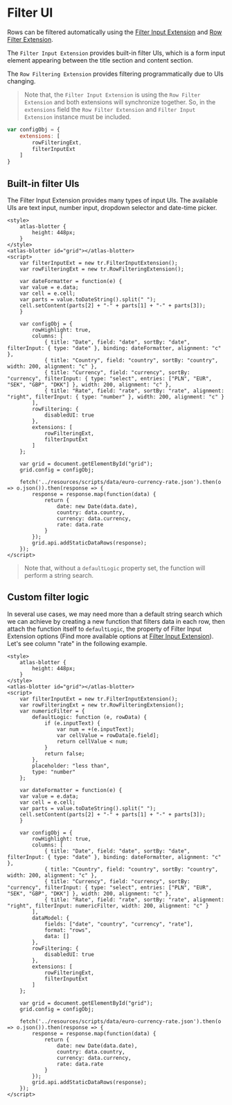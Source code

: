 # Filter UI

Rows can be filtered automatically using the [Filter Input Extension](../extensions/tr-grid-filter-input.md) and [Row Filter Extension](../extensions/tr-grid-row-filtering.md).

The `Filter Input Extension` provides built-in filter UIs, which is a form input element appearing between the title section and content section.

The `Row Filtering Extension` provides filtering programmatically due to UIs changing.

> Note that, the `Filter Input Extension` is using the `Row Filter Extension` and both extensions will synchronize together. So, in the `extensions` field the `Row Filter Extension` and `Filter Input Extension` instance must be included.

```js
var configObj = {
	extensions: [
		rowFilteringExt,
		filterInputExt
	]
}
```

## Built-in filter UIs

The Filter Input Extension provides many types of input UIs. The available UIs are text input, number input, dropdown selector and date-time picker.

```live
<style>
	atlas-blotter {
		height: 448px;
	}
</style>
<atlas-blotter id="grid"></atlas-blotter>
<script>
	var filterInputExt = new tr.FilterInputExtension();
	var rowFilteringExt = new tr.RowFilteringExtension();

	var dateFormatter = function(e) {
  	var value = e.data;
  	var cell = e.cell;
  	var parts = value.toDateString().split(" ");
  	cell.setContent(parts[2] + "-" + parts[1] + "-" + parts[3]);
	}

	var configObj = {
		rowHighlight: true,
		columns: [
			{ title: "Date", field: "date", sortBy: "date", filterInput: { type: "date" }, binding: dateFormatter, alignment: "c" },
			{ title: "Country", field: "country", sortBy: "country", width: 200, alignment: "c" },
			{ title: "Currency", field: "currency", sortBy: "currency", filterInput: { type: "select", entries: ["PLN", "EUR", "SEK", "GBP", "DKK"] }, width: 200, alignment: "c" },
			{ title: "Rate", field: "rate", sortBy: "rate", alignment: "right", filterInput: { type: "number" }, width: 200, alignment: "c" }
		],
		rowFiltering: {
			disabledUI: true
		},
		extensions: [
			rowFilteringExt,
			filterInputExt
		]
	};

	var grid = document.getElementById("grid");
	grid.config = configObj;

	fetch('../resources/scripts/data/euro-currency-rate.json').then(o => o.json()).then(response => {
		response = response.map(function(data) {
			return {
				date: new Date(data.date),
				country: data.country,
				currency: data.currency,
				rate: data.rate
			}
		});
		grid.api.addStaticDataRows(response);
	});
</script>
```

> Note that, without a `defaultLogic` property set, the function will perform a string search.

## Custom filter logic

In several use cases, we may need more than a default string search which we can achieve by creating a new function that filters data in each row, then attach the function itself to `defaultLogic`, the property of Filter Input Extension options (Find more available options at [Filter Input Extension](../extensions/tr-grid-filter-input.md)). Let's see column "rate" in the following example.

```live
<style>
	atlas-blotter {
		height: 448px;
	}
</style>
<atlas-blotter id="grid"></atlas-blotter>
<script>
	var filterInputExt = new tr.FilterInputExtension();
	var rowFilteringExt = new tr.RowFilteringExtension();
	var numericFilter = {
		defaultLogic: function (e, rowData) {
			if (e.inputText) {
				var num = +(e.inputText);
				var cellValue = rowData[e.field];
				return cellValue < num;
			}
			return false;
		},
		placeholder: "less than",
		type: "number"
	};

	var dateFormatter = function(e) {
  	var value = e.data;
  	var cell = e.cell;
  	var parts = value.toDateString().split(" ");
  	cell.setContent(parts[2] + "-" + parts[1] + "-" + parts[3]);
	}

	var configObj = {
		rowHighlight: true,
		columns: [
			{ title: "Date", field: "date", sortBy: "date", filterInput: { type: "date" }, binding: dateFormatter, alignment: "c" },
			{ title: "Country", field: "country", sortBy: "country", width: 200, alignment: "c" },
			{ title: "Currency", field: "currency", sortBy: "currency", filterInput: { type: "select", entries: ["PLN", "EUR", "SEK", "GBP", "DKK"] }, width: 200, alignment: "c" },
			{ title: "Rate", field: "rate", sortBy: "rate", alignment: "right", filterInput: numericFilter, width: 200, alignment: "c" }
		],
		dataModel: {
			fields: ["date", "country", "currency", "rate"],
			format: "rows",
			data: []
		},
		rowFiltering: {
			disabledUI: true
		},
		extensions: [
			rowFilteringExt,
			filterInputExt
		]
	};

	var grid = document.getElementById("grid");
	grid.config = configObj;

	fetch('../resources/scripts/data/euro-currency-rate.json').then(o => o.json()).then(response => {
		response = response.map(function(data) {
			return {
				date: new Date(data.date),
				country: data.country,
				currency: data.currency,
				rate: data.rate
			}
		});
		grid.api.addStaticDataRows(response);
	});
</script>
```
